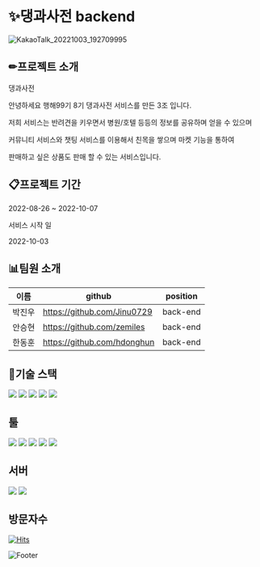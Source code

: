 # ✨댕과사전 backend

![KakaoTalk_20221003_192709995](https://user-images.githubusercontent.com/108968316/193556299-2f97f1b0-31cb-4c8e-9bd2-125f4d9802b5.jpg)


<h2>✏프로젝트 소개</h2>
댕과사전

안녕하세요 행해99기 8기 댕과사전 서비스를 만든 3조 입니다.

저희 서비스는 반려견을 키우면서 병원/호텔 등등의 정보를 공유하며 얻을 수 있으며

커뮤니티 서비스와 챗팅 서비스를 이용해서 친목을 쌓으며 마켓 기능을 통하여 

판매하고 싶은 상품도 판매 할 수 있는 서비스입니다.


<h2>📋프로젝트 기간</h2>
2022-08-26 ~ 2022-10-07

서비스 시작 일

2022-10-03

<h2>📊팀원 소개</h2>

|이름|github|position|
|------|---|---|
|박진우|https://github.com/Jinu0729|back-end|
|안승현|https://github.com/zemiles|back-end|
|한동훈|https://github.com/hdonghun|back-end|

<h2>📄기술 스택</h2>

<img src="https://img.shields.io/badge/Spring Boot-6DB33F?style=for-the-badge&logo=Spring Boot&logoColor=white">
<img src="https://img.shields.io/badge/Spring Security-6DB33F?style=for-the-badge&logo=Spring Security&logoColor=white">
<img src="https://img.shields.io/badge/JAVA-007396?style=for-the-badge&logo=java&logoColor=white">
<img src="https://img.shields.io/badge/Redis-DC382D?style=for-the-badge&logo=Redis&logoColor=white">
<img src="https://img.shields.io/badge/Gradle-02303A?style=for-the-badge&logo=Gradle&logoColor=white">


<h2>툴</h2>
<img src="https://img.shields.io/badge/mysql-4479A1?style=for-the-badge&logo=mysql&logoColor=white">
<img src="https://img.shields.io/badge/GitHub-181717?style=for-the-badge&logo=GitHub&logoColor=white">
<img src="https://img.shields.io/badge/GitHub Actions-2088FF?style=for-the-badge&logo=GitHub Actions&logoColor=white">
<img src="https://img.shields.io/badge/Amazon S3-569A31?style=for-the-badge&logo=Amazon S3&logoColor=white">
<img src="https://img.shields.io/badge/Postman-FF6C37?style=for-the-badge&logo=Postman&logoColor=white">


<h2>서버</h2>
<img src="https://img.shields.io/badge/Amazon EC2-FF9900?style=for-the-badge&logo=Amazon EC2&logoColor=white">
<img src="https://img.shields.io/badge/nginx-009639?style=for-the-badge&logo=nginx&logoColor=white">


<h2>방문자수</h2>

[![Hits](https://hits.seeyoufarm.com/api/count/incr/badge.svg?url=https%3A%2F%2Fgithub.com%2Fdaengtionary%2Fbackend&count_bg=%2379C83D&title_bg=%23555555&icon=&icon_color=%23E7E7E7&title=hits&edge_flat=false)](https://hits.seeyoufarm.com)


![Footer](https://capsule-render.vercel.app/api?type=waving&color=auto&height=200&section=footer)
